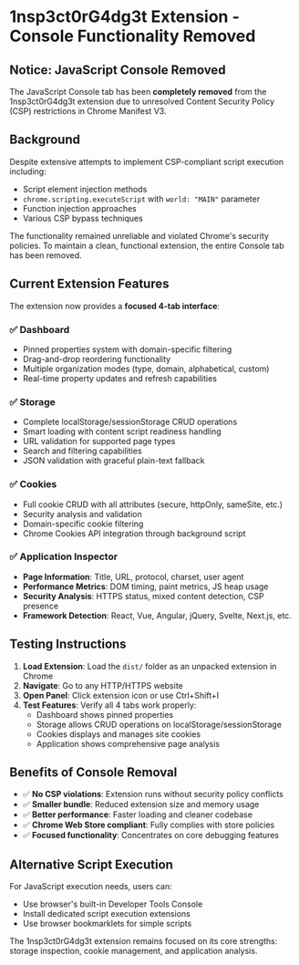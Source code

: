 # 1nsp3ct0rG4dg3t Extension - Console Functionality Removed

## Notice: JavaScript Console Removed

The JavaScript Console tab has been **completely removed** from the 1nsp3ct0rG4dg3t extension due to unresolved Content Security Policy (CSP) restrictions in Chrome Manifest V3.

## Background

Despite extensive attempts to implement CSP-compliant script execution including:
- Script element injection methods
- `chrome.scripting.executeScript` with `world: "MAIN"` parameter
- Function injection approaches
- Various CSP bypass techniques

The functionality remained unreliable and violated Chrome's security policies. To maintain a clean, functional extension, the entire Console tab has been removed.

## Current Extension Features

The extension now provides a **focused 4-tab interface**:

### ✅ **Dashboard**
- Pinned properties system with domain-specific filtering
- Drag-and-drop reordering functionality
- Multiple organization modes (type, domain, alphabetical, custom)
- Real-time property updates and refresh capabilities

### ✅ **Storage**
- Complete localStorage/sessionStorage CRUD operations
- Smart loading with content script readiness handling
- URL validation for supported page types
- Search and filtering capabilities
- JSON validation with graceful plain-text fallback

### ✅ **Cookies**
- Full cookie CRUD with all attributes (secure, httpOnly, sameSite, etc.)
- Security analysis and validation
- Domain-specific cookie filtering
- Chrome Cookies API integration through background script

### ✅ **Application Inspector**
- **Page Information**: Title, URL, protocol, charset, user agent
- **Performance Metrics**: DOM timing, paint metrics, JS heap usage
- **Security Analysis**: HTTPS status, mixed content detection, CSP presence
- **Framework Detection**: React, Vue, Angular, jQuery, Svelte, Next.js, etc.

## Testing Instructions

1. **Load Extension**: Load the `dist/` folder as an unpacked extension in Chrome
2. **Navigate**: Go to any HTTP/HTTPS website
3. **Open Panel**: Click extension icon or use Ctrl+Shift+I
4. **Test Features**: Verify all 4 tabs work properly:
   - Dashboard shows pinned properties
   - Storage allows CRUD operations on localStorage/sessionStorage
   - Cookies displays and manages site cookies
   - Application shows comprehensive page analysis

## Benefits of Console Removal

- ✅ **No CSP violations**: Extension runs without security policy conflicts
- ✅ **Smaller bundle**: Reduced extension size and memory usage
- ✅ **Better performance**: Faster loading and cleaner codebase
- ✅ **Chrome Web Store compliant**: Fully complies with store policies
- ✅ **Focused functionality**: Concentrates on core debugging features

## Alternative Script Execution

For JavaScript execution needs, users can:
- Use browser's built-in Developer Tools Console
- Install dedicated script execution extensions
- Use browser bookmarklets for simple scripts

The 1nsp3ct0rG4dg3t extension remains focused on its core strengths: storage inspection, cookie management, and application analysis.